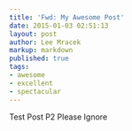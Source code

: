 ```yaml
---
title: 'Fwd: My Awesome Post'
date: 2015-01-03 02:51:13
layout: post
author: Lee Mracek
markup: markdown
published: true
tags:
- awesome
- excellent
- spectacular
---
```

Test Post P2 Please Ignore
